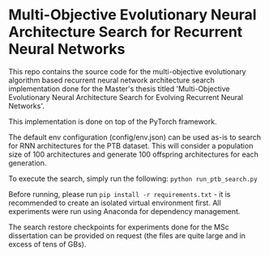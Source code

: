 # Multi-Objective Evolutionary Neural Architecture Search for Recurrent Neural Networks

This repo contains the source code for the multi-objective evolutionary algorithm based recurrent neural network architecture search implementation done for the Master's thesis titled 'Multi-Objective Evolutionary Neural Architecture Search for Evolving Recurrent Neural Networks'.

This implementation is done on top of the PyTorch framework. 

The default env configuration (config/env.json) can be used as-is to search for RNN architectures for the PTB dataset. This will consider a population size of 100 architectures and generate 100 offspring architectures for each generation. 

To execute the search, simply run the following: `python run_ptb_search.py`

Before running, please run `pip install -r requirements.txt` - it is recommended to create an isolated virtual environment first. All experiments were run using Anaconda for dependency management.


The search restore checkpoints for experiments done for the MSc dissertation can be provided on request (the files are quite large and in excess of tens of GBs).
